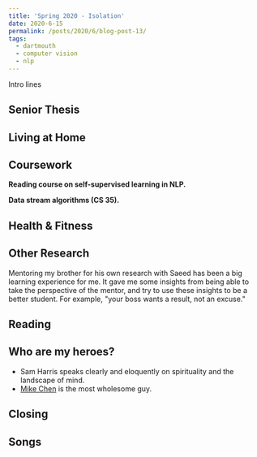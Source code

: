 ```yaml
---
title: 'Spring 2020 - Isolation'
date: 2020-6-15
permalink: /posts/2020/6/blog-post-13/
tags:
  - dartmouth
  - computer vision
  - nlp
---
```


Intro lines

Senior Thesis
------


Living at Home
------

Coursework
------
**Reading course on self-supervised learning in NLP.**

**Data stream algorithms (CS 35).**

Health & Fitness
------

Other Research
------
Mentoring my brother for his own research with Saeed has been a big learning experience for me. It gave me some insights from being able to take the perspective of the mentor, and try to use these insights to be a better student. For example, "your boss wants a result, not an excuse."


Reading
------


Who are my heroes?
------
* Sam Harris speaks clearly and eloquently on spirituality and the landscape of mind.
* [Mike Chen](https://www.youtube.com/user/MikeyChenX) is the most wholesome guy. 

Closing
------

Songs
------



